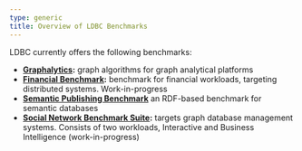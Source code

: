 ```yaml
---
type: generic
title: Overview of LDBC Benchmarks
---
```


LDBC currently offers the following benchmarks:

* **[Graphalytics](/benchmarks/graphalytics):** graph algorithms for graph analytical platforms
* **[Financial Benchmark](/benchmarks/finbench):** benchmark for financial workloads, targeting distributed systems. Work-in-progress
* **[Semantic Publishing Benchmark](/benchmarks/spb)** an RDF-based benchmark for semantic databases
* **[Social Network Benchmark Suite](/benchmarks/snb):** targets graph database management systems. Consists of two workloads, Interactive and Business Intelligence (work-in-progress)
